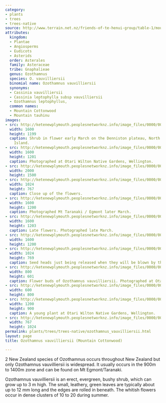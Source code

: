 ```yaml
---
category:
- plants
- trees
- trees-native
source: http://www.terrain.net.nz/friends-of-te-henui-group/table-1/mountain-cottonwood-cassinia-vauvilliersii.html
attributes:
  kingdom:
  - Plantae
  - Angiosperms
  - Eudicots
  - Asterids
  order: Asterales
  family: Asteraceae
  tribe: Gnaphalieae
  genus: Ozothamnus
  species: O. vauvilliersii
  binomial name: Ozothamnus vauvilliersii
  synonyms:
  - Cassinia vauvilliersii
  - Cassinia leptophylla subsp vauvilliersii
  - Ozothamnus leptophyllus,
  common names:
  - Mountain Cottonwood
  - Mountain tauhinu
images:
- src: http://ketenewplymouth.peoplesnetworknz.info/image_files/0000/0007/1309/Ozothamnus_vauvilliersii__Mountain_Cottonwood__.JPG
  width: 1600
  height: 1199
  caption: Shrub in flower early March on the Denniston plateau, North Westland, South
    Island.
- src: http://ketenewplymouth.peoplesnetworknz.info/image_files/0000/0012/8368/1-Ozothamnus_vauvilliersii.JPG
  width: 1600
  height: 1201
  caption: Photographed at Otari Wilton Native Gardens, Wellington.
- src: http://ketenewplymouth.peoplesnetworknz.info/image_files/0000/0012/8373/1-Ozothamnus_vauvilliersii-001.JPG
  width: 2000
  height: 1500
- src: http://ketenewplymouth.peoplesnetworknz.info/image_files/0000/0007/1304/Ozothamnus_vauvilliersii__Mountain_Cottonwood__-004.JPG
  width: 1024
  height: 767
  caption: Close up of the flowers.
- src: http://ketenewplymouth.peoplesnetworknz.info/image_files/0000/0005/2814/Ozothamnus_vauvilliersii__Mountain_tauhinu.JPG
  width: 1600
  height: 1200
  caption: Photographed Mt Taranaki / Egmont later March.
- src: http://ketenewplymouth.peoplesnetworknz.info/image_files/0000/0005/2809/Ozothamnus_vauvilliersii__Mountain_tauhinu-002.JPG
  width: 1600
  height: 1203
  caption: Late flowers. Photographed late March.
- src: http://ketenewplymouth.peoplesnetworknz.info/image_files/0000/0005/2819/Ozothamnus_vauvilliersii__Mountain_tauhinu-005.JPG
  width: 1600
  height: 1200
- src: http://ketenewplymouth.peoplesnetworknz.info/image_files/0000/0005/2799/Ozothamnus_vauvilliersii__Mountain_tauhinu-004.JPG
  width: 1024
  height: 769
  caption: Seed heads just being released when they will be blown by the wind.
- src: http://ketenewplymouth.peoplesnetworknz.info/image_files/0000/0001/9084/Mountain_cottonwood_Cassinia_vauvilliersii.-1.JPG
  width: 800
  height: 601
  caption: Flower buds of Ozothamnus vauvilliersii. Photographed at Otari Wilton Reserve.
- src: http://ketenewplymouth.peoplesnetworknz.info/image_files/0000/0001/9089/Mountain_cottonwood_Cassinia_vauvilliersii..JPG
  width: 600
  height: 800
- src: http://ketenewplymouth.peoplesnetworknz.info/image_files/0000/0003/5379/Ozothamnus_vauvilliersii___Mountain_Tauhinua-001.JPG
  width: 1200
  height: 900
  caption: A young plant at Otari Wilton Native Gardens, Wellington.
- src: http://ketenewplymouth.peoplesnetworknz.info/image_files/0000/0004/7849/Ozothamnus_vauvilliersii-002.JPG
  width: 767
  height: 1024
permalink: plants/trees/trees-native/ozothamnus_vauvilliersii.html
layout: page
title: Ozothamnus vauvilliersii (Mountain Cottonwood)

---
```

2 New Zealand species of Ozothamnus occurs throughout New Zealand but only Ozothamnus vauvilliersii is widespread. It usually occurs in the 900m to 1400m zone and can be found on Mt Egmont/Taranaki.

Ozothamnus vauvilliersii is an erect, evergreen, bushy shrub, which can grow up to 3 m high. The small, leathery, green leaves are typically about up to 12 mm long and the edges are rolled in beneath. The whitish flowers occur in dense clusters of 10 to 20 during summer.
